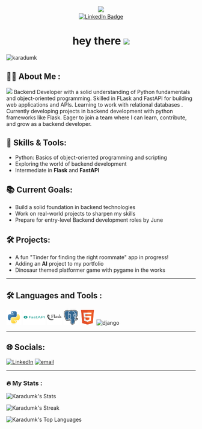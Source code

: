<div id="header" align="center">
  <img src="https://media.giphy.com/media/M9gbBd9nbDrOTu1Mqx/giphy.gif" width="100"/>
</div>
<div id="badges" align="center">
  <a href="https://www.linkedin.com/in/kara-dumk-0b13a8309/">
    <img src="https://img.shields.io/badge/LinkedIn-blue?style=for-the-badge&logo=linkedin&logoColor=white" alt="LinkedIn Badge"/>
  </a>
<h1>
  hey there
  <img src="https://media.giphy.com/media/hvRJCLFzcasrR4ia7z/giphy.gif" width="30px"/>
</h1>  
</div>



<p align="left"> <img src="https://komarev.com/ghpvc/?username=karadumk&label=Profile%20views&color=0e75b6&style=flat" alt="karadumk" /> </p>



## :woman_technologist: About Me :
<img src="https://media.giphy.com/media/WUlplcMpOCEmTGBtBW/giphy.gif" width="30"> Backend Developer with a solid understanding of Python fundamentals and object-oriented programming. Skilled in FLask and FastAPI for building web applications and APIs. Learning to work with relational databases . Currently developing projects in backend development with python frameworks like Flask. Eager to join a team where I can learn, contribute, and grow as a backend developer.

## 🔧 Skills & Tools:  
- Python: Basics of object-oriented programming and scripting  
- Exploring the world of backend development  
- Intermediate in **Flask** and **FastAPI**

## 📚 Current Goals:  
- Build a solid foundation in backend technologies  
- Work on real-world projects to sharpen my skills  
- Prepare for entry-level Backend development roles by June  

## 🛠️ Projects:  
- A fun "Tinder for finding the right roommate" app in progress!  
- Adding an **AI** project to my portfolio
- Dinosaur themed platformer game with pygame in the works

---

## :hammer_and_wrench: Languages and Tools :
<div>
  <img src="https://github.com/devicons/devicon/blob/master/icons/python/python-original.svg" title="python" alt="python" width="40" height="40">
  <img src="https://github.com/devicons/devicon/blob/master/icons/fastapi/fastapi-plain-wordmark.svg" title="fastapi" alt="fastapi" width="60" height="40"/>
  <img src="https://github.com/devicons/devicon/blob/master/icons/flask/flask-original-wordmark.svg" title="flask" alt="flask" width="40" height="40">
  <img src="https://github.com/devicons/devicon/blob/master/icons/postgresql/postgresql-original.svg" title="postgresql" alt="sql" width="40" height="40">
  <img src="https://github.com/devicons/devicon/blob/ca28c779441053191ff11710fe24a9e6c23690d6/icons/html5/html5-original.svg#L1" title="html" alt="html" width="40" height="40">
 <img src="https://cdn.worldvectorlogo.com/logos/django.svg" alt="django" width="40" height="40"/> 
</div>

---
## 🌐 Socials:
[![LinkedIn](https://img.shields.io/badge/LinkedIn-%230077B5.svg?logo=linkedin&logoColor=white)](https://linkedin.com/in/karadumk) [![email](https://img.shields.io/badge/Email-D14836?logo=gmail&logoColor=white)](mailto:karadumk223@gmail.com) 

---

### :fire: My Stats :
![Karadumk's Stats](https://github-readme-stats.vercel.app/api?username=Karadumk&theme=dark&show_icons=true&hide_border=false&count_private=true)

![Karadumk's Streak](https://github-readme-streak-stats.herokuapp.com/?user=Karadumk&theme=dark&hide_border=false)

![Karadumk's Top Languages](https://github-readme-stats.vercel.app/api/top-langs/?username=Karadumk&theme=dark&show_icons=true&hide_border=false&layout=compact)

